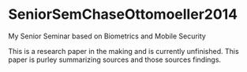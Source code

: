 SeniorSemChaseOttomoeller2014
=============================

My Senior Seminar based on Biometrics and Mobile Security

This is a research paper in the making and is currently unfinished. This paper is purley summarizing sources and those sources findings. 

